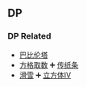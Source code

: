 ## DP
### DP Related
* [巴比伦塔](DP/DP_Related/巴比伦塔_sol.md)
* [方格取数](DP/DP_Related/方格取数_sol.md) :heavy_plus_sign: [传纸条](DP/DP_Related/传纸条.cpp)
* [滑雪](DP/DP_Related/滑雪.cpp) :heavy_plus_sign: [立方体Ⅳ](DP/DP_Related/立方体Ⅳ.cpp)
